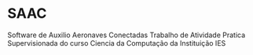 # SAAC
Software de Auxilio Aeronaves Conectadas 
Trabalho de Atividade Pratica Supervisionada do curso Ciencia da Computação da Instituição IES
